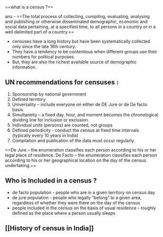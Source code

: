 ==what is a census ?==

ans - ==The total process of collecting, compiling, evaluating, analysing and publishing or otherwise disseminated demographic, economic and social data pertaining, at a specified time, to all persons in a country or in a well delimited part of a country.==

- censuses have a long history but have been systematically collected only since the late 18th century.
- They have a tendency to be contentious when different groups use their numbers for political purposes.
- But, they are also the richest available source of demographic information.
## UN recommendations for censuses :
1. Sponsorship by national government 
2. Defined territory 
3. Universality – include everyone on either de DE Jure or de De facto basis 
4. Simultaneity – a fixed day, hour, and moment becomes the chronological dividing line for inclusion or exclusion. 
5. Individual units (persons) are counted, not groups 
6. Defined periodicity - conduct the census at fixed time intervals (typically every 10 years in India) 
7. Compilation and publication of the data must occur regularly.

==De Jure – the enumeration classifies each person according to his or her legal place of residence. 
De Facto – the enumeration classifies each person according to his or her geographical location on the day of the census undertaking.==

## Who is Included in a census ?
- de facto population - people who are in a given territory on census day
- de jure population - people who legally “belong” to a given area, regardless of whether they were there on the day of the census
- people included in the census on the basis of usual residence - roughly defined as the place where a person usually sleeps
## [[History of census in India]] 
